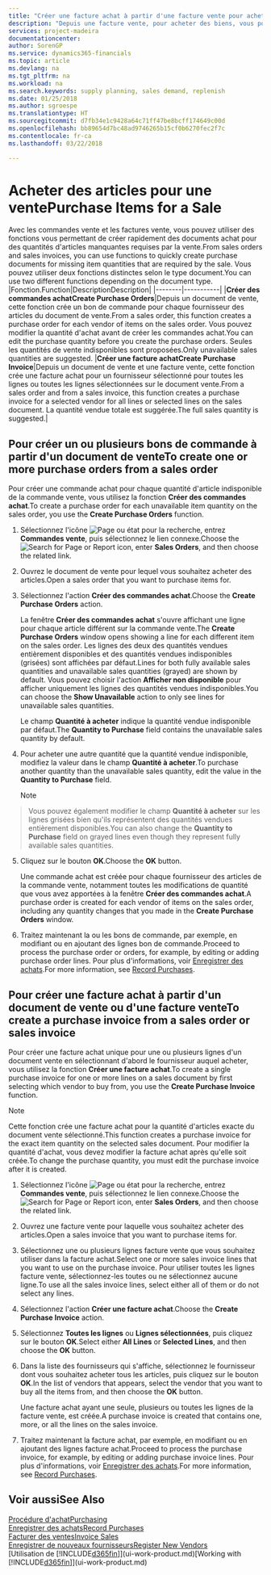 ```yaml
---
title: "Créer une facture achat à partir d'une facture vente pour acheter des articles pour une vente | Microsoft Docs"
description: "Depuis une facture vente, pour acheter des biens, vous pouvez créer une facture achat pour un fournisseur."
services: project-madeira
documentationcenter: 
author: SorenGP
ms.service: dynamics365-financials
ms.topic: article
ms.devlang: na
ms.tgt_pltfrm: na
ms.workload: na
ms.search.keywords: supply planning, sales demand, replenish
ms.date: 01/25/2018
ms.author: sgroespe
ms.translationtype: HT
ms.sourcegitcommit: d7fb34e1c9428a64c71ff47be8bcff174649c00d
ms.openlocfilehash: bb89654d7bc48ad9746265b15cf0b6270fec2f7c
ms.contentlocale: fr-ca
ms.lasthandoff: 03/22/2018

---
```

# <a name="purchase-items-for-a-sale"></a><span data-ttu-id="b315f-103">Acheter des articles pour une vente</span><span class="sxs-lookup"><span data-stu-id="b315f-103">Purchase Items for a Sale</span></span>
<span data-ttu-id="b315f-104">Avec les commandes vente et les factures vente, vous pouvez utiliser des fonctions vous permettant de créer rapidement des documents achat pour des quantités d'articles manquantes requises par la vente.</span><span class="sxs-lookup"><span data-stu-id="b315f-104">From sales orders and sales invoices, you can use functions to quickly create purchase documents for missing item quantities that are required by the sale.</span></span> <span data-ttu-id="b315f-105">Vous pouvez utiliser deux fonctions distinctes selon le type document.</span><span class="sxs-lookup"><span data-stu-id="b315f-105">You can use two different functions depending on the document type.</span></span>
|<span data-ttu-id="b315f-106">Fonction.</span><span class="sxs-lookup"><span data-stu-id="b315f-106">Function</span></span>|<span data-ttu-id="b315f-107">Description</span><span class="sxs-lookup"><span data-stu-id="b315f-107">Description</span></span>|
|--------|-----------|
|<span data-ttu-id="b315f-108">**Créer des commandes achat**</span><span class="sxs-lookup"><span data-stu-id="b315f-108">**Create Purchase Orders**</span></span>|<span data-ttu-id="b315f-109">Depuis un document de vente, cette fonction crée un bon de commande pour chaque fournisseur des articles du document de vente.</span><span class="sxs-lookup"><span data-stu-id="b315f-109">From a sales order, this function creates a purchase order for each vendor of items on the sales order.</span></span> <span data-ttu-id="b315f-110">Vous pouvez modifier la quantité d'achat avant de créer les commandes achat.</span><span class="sxs-lookup"><span data-stu-id="b315f-110">You can edit the purchase quantity before you create the purchase orders.</span></span> <span data-ttu-id="b315f-111">Seules les quantités de vente indisponibles sont proposées.</span><span class="sxs-lookup"><span data-stu-id="b315f-111">Only unavailable sales quantities are suggested.</span></span>
|<span data-ttu-id="b315f-112">**Créer une facture achat**</span><span class="sxs-lookup"><span data-stu-id="b315f-112">**Create Purchase Invoice**</span></span>|<span data-ttu-id="b315f-113">Depuis un document de vente et une facture vente, cette fonction crée une facture achat pour un fournisseur sélectionné pour toutes les lignes ou toutes les lignes sélectionnées sur le document vente.</span><span class="sxs-lookup"><span data-stu-id="b315f-113">From a sales order and from a sales invoice, this function creates a purchase invoice for a selected vendor for all lines or selected lines on the sales document.</span></span> <span data-ttu-id="b315f-114">La quantité vendue totale est suggérée.</span><span class="sxs-lookup"><span data-stu-id="b315f-114">The full sales quantity is suggested.</span></span>|

## <a name="to-create-one-or-more-purchase-orders-from-a-sales-order"></a><span data-ttu-id="b315f-115">Pour créer un ou plusieurs bons de commande à partir d'un document de vente</span><span class="sxs-lookup"><span data-stu-id="b315f-115">To create one or more purchase orders from a sales order</span></span>
<span data-ttu-id="b315f-116">Pour créer une commande achat pour chaque quantité d'article indisponible de la commande vente, vous utilisez la fonction **Créer des commandes achat**.</span><span class="sxs-lookup"><span data-stu-id="b315f-116">To create a purchase order for each unavailable item quantity on the sales order, you use the **Create Purchase Orders** function.</span></span>

1. <span data-ttu-id="b315f-117">Sélectionnez l'icône ![Page ou état pour la recherche](media/ui-search/search_small.png "Page ou état pour la recherche"), entrez **Commandes vente**, puis sélectionnez le lien connexe.</span><span class="sxs-lookup"><span data-stu-id="b315f-117">Choose the ![Search for Page or Report](media/ui-search/search_small.png "Search for Page or Report icon") icon, enter **Sales Orders**, and then choose the related link.</span></span>
2. <span data-ttu-id="b315f-118">Ouvrez le document de vente pour lequel vous souhaitez acheter des articles.</span><span class="sxs-lookup"><span data-stu-id="b315f-118">Open a sales order that you want to purchase items for.</span></span>
3. <span data-ttu-id="b315f-119">Sélectionnez l'action **Créer des commandes achat**.</span><span class="sxs-lookup"><span data-stu-id="b315f-119">Choose the **Create Purchase Orders** action.</span></span>

    <span data-ttu-id="b315f-120">La fenêtre **Créer des commandes achat** s'ouvre affichant une ligne pour chaque article différent sur la commande vente.</span><span class="sxs-lookup"><span data-stu-id="b315f-120">The **Create Purchase Orders** window opens showing a line for each different item on the sales order.</span></span> <span data-ttu-id="b315f-121">Les lignes des deux des quantités vendues entièrement disponibles et des quantités vendues indisponibles (grisées) sont affichées par défaut.</span><span class="sxs-lookup"><span data-stu-id="b315f-121">Lines for both fully available sales quantities and unavailable sales quantities (grayed) are shown by default.</span></span> <span data-ttu-id="b315f-122">Vous pouvez choisir l'action **Afficher non disponible** pour afficher uniquement les lignes des quantités vendues indisponibles.</span><span class="sxs-lookup"><span data-stu-id="b315f-122">You can choose the **Show Unavailable** action to only see lines for unavailable sales quantities.</span></span>

    <span data-ttu-id="b315f-123">Le champ **Quantité à acheter** indique la quantité vendue indisponible par défaut.</span><span class="sxs-lookup"><span data-stu-id="b315f-123">The **Quantity to Purchase** field contains the unavailable sales quantity by default.</span></span>
4. <span data-ttu-id="b315f-124">Pour acheter une autre quantité que la quantité vendue indisponible, modifiez la valeur dans le champ **Quantité à acheter**.</span><span class="sxs-lookup"><span data-stu-id="b315f-124">To purchase another quantity than the unavailable sales quantity, edit the value in the **Quantity to Purchase** field.</span></span>

    > [!NOTE]  
>   <span data-ttu-id="b315f-125">Vous pouvez également modifier le champ **Quantité à acheter** sur les lignes grisées bien qu'ils représentent des quantités vendues entièrement disponibles.</span><span class="sxs-lookup"><span data-stu-id="b315f-125">You can also change the **Quantity to Purchase** field on grayed lines even though they represent fully available sales quantities.</span></span>
5. <span data-ttu-id="b315f-126">Cliquez sur le bouton **OK**.</span><span class="sxs-lookup"><span data-stu-id="b315f-126">Choose the **OK** button.</span></span>

    <span data-ttu-id="b315f-127">Une commande achat est créée pour chaque fournisseur des articles de la commande vente, notamment toutes les modifications de quantité que vous avez apportées à la fenêtre **Créer des commandes achat**.</span><span class="sxs-lookup"><span data-stu-id="b315f-127">A purchase order is created for each vendor of items on the sales order, including any quantity changes that you made in the **Create Purchase Orders** window.</span></span>
7. <span data-ttu-id="b315f-128">Traitez maintenant la ou les bons de commande, par exemple, en modifiant ou en ajoutant des lignes bon de commande.</span><span class="sxs-lookup"><span data-stu-id="b315f-128">Proceed to process the purchase order or orders, for example, by editing or adding purchase order lines.</span></span> <span data-ttu-id="b315f-129">Pour plus d'informations, voir [Enregistrer des achats](purchasing-how-record-purchases.md).</span><span class="sxs-lookup"><span data-stu-id="b315f-129">For more information, see [Record Purchases](purchasing-how-record-purchases.md).</span></span>


## <a name="to-create-a-purchase-invoice-from-a-sales-order-or-sales-invoice"></a><span data-ttu-id="b315f-130">Pour créer une facture achat à partir d'un document de vente ou d'une facture vente</span><span class="sxs-lookup"><span data-stu-id="b315f-130">To create a purchase invoice from a sales order or sales invoice</span></span>
<span data-ttu-id="b315f-131">Pour créer une facture achat unique pour une ou plusieurs lignes d'un document vente en sélectionnant d'abord le fournisseur auquel acheter, vous utilisez la fonction **Créer une facture achat**.</span><span class="sxs-lookup"><span data-stu-id="b315f-131">To create a single purchase invoice for one or more lines on a sales document by first selecting which vendor to buy from, you use the **Create Purchase Invoice** function.</span></span>

> [!NOTE]  
>   <span data-ttu-id="b315f-132">Cette fonction crée une facture achat pour la quantité d'articles exacte du document vente sélectionné.</span><span class="sxs-lookup"><span data-stu-id="b315f-132">This function creates a purchase invoice for the exact item quantity on the selected sales document.</span></span> <span data-ttu-id="b315f-133">Pour modifier la quantité d'achat, vous devez modifier la facture achat après qu'elle soit créée.</span><span class="sxs-lookup"><span data-stu-id="b315f-133">To change the purchase quantity, you must edit the purchase invoice after it is created.</span></span>  

1. <span data-ttu-id="b315f-134">Sélectionnez l'icône ![Page ou état pour la recherche](media/ui-search/search_small.png "Page ou état pour la recherche"), entrez **Commandes vente**, puis sélectionnez le lien connexe.</span><span class="sxs-lookup"><span data-stu-id="b315f-134">Choose the ![Search for Page or Report](media/ui-search/search_small.png "Search for Page or Report icon") icon, enter **Sales Orders**, and then choose the related link.</span></span>
2. <span data-ttu-id="b315f-135">Ouvrez une facture vente pour laquelle vous souhaitez acheter des articles.</span><span class="sxs-lookup"><span data-stu-id="b315f-135">Open a sales invoice that you want to purchase items for.</span></span>
3. <span data-ttu-id="b315f-136">Sélectionnez une ou plusieurs lignes facture vente que vous souhaitez utiliser dans la facture achat.</span><span class="sxs-lookup"><span data-stu-id="b315f-136">Select one or more sales invoice lines that you want to use on the purchase invoice.</span></span> <span data-ttu-id="b315f-137">Pour utiliser toutes les lignes facture vente, sélectionnez-les toutes ou ne sélectionnez aucune ligne.</span><span class="sxs-lookup"><span data-stu-id="b315f-137">To use all the sales invoice lines, select either all of them or do not select any lines.</span></span>
4. <span data-ttu-id="b315f-138">Sélectionnez l'action **Créer une facture achat**.</span><span class="sxs-lookup"><span data-stu-id="b315f-138">Choose the **Create Purchase Invoice** action.</span></span>
5. <span data-ttu-id="b315f-139">Sélectionnez **Toutes les lignes** ou **Lignes sélectionnées**, puis cliquez sur le bouton **OK**.</span><span class="sxs-lookup"><span data-stu-id="b315f-139">Select either **All Lines** or **Selected Lines**, and then choose the **OK** button.</span></span>  
6. <span data-ttu-id="b315f-140">Dans la liste des fournisseurs qui s'affiche, sélectionnez le fournisseur dont vous souhaitez acheter tous les articles, puis cliquez sur le bouton **OK**.</span><span class="sxs-lookup"><span data-stu-id="b315f-140">In the list of vendors that appears, select the vendor that you want to buy all the items from, and then choose the **OK** button.</span></span>

    <span data-ttu-id="b315f-141">Une facture achat ayant une seule, plusieurs ou toutes les lignes de la facture vente, est créée.</span><span class="sxs-lookup"><span data-stu-id="b315f-141">A purchase invoice is created that contains one, more, or all the lines on the sales invoice.</span></span>
7. <span data-ttu-id="b315f-142">Traitez maintenant la facture achat, par exemple, en modifiant ou en ajoutant des lignes facture achat.</span><span class="sxs-lookup"><span data-stu-id="b315f-142">Proceed to process the purchase invoice, for example, by editing or adding purchase invoice lines.</span></span> <span data-ttu-id="b315f-143">Pour plus d'informations, voir [Enregistrer des achats](purchasing-how-record-purchases.md).</span><span class="sxs-lookup"><span data-stu-id="b315f-143">For more information, see [Record Purchases](purchasing-how-record-purchases.md).</span></span>

## <a name="see-also"></a><span data-ttu-id="b315f-144">Voir aussi</span><span class="sxs-lookup"><span data-stu-id="b315f-144">See Also</span></span>
[<span data-ttu-id="b315f-145">Procédure d'achat</span><span class="sxs-lookup"><span data-stu-id="b315f-145">Purchasing</span></span>](purchasing-manage-purchasing.md)  
[<span data-ttu-id="b315f-146">Enregistrer des achats</span><span class="sxs-lookup"><span data-stu-id="b315f-146">Record Purchases</span></span>](purchasing-how-record-purchases.md)  
[<span data-ttu-id="b315f-147">Facturer des ventes</span><span class="sxs-lookup"><span data-stu-id="b315f-147">Invoice Sales</span></span>](sales-how-invoice-sales.md)  
[<span data-ttu-id="b315f-148">Enregistrer de nouveaux fournisseurs</span><span class="sxs-lookup"><span data-stu-id="b315f-148">Register New Vendors</span></span>](purchasing-how-register-new-vendors.md)  
<span data-ttu-id="b315f-149">[Utilisation de [!INCLUDE[d365fin](includes/d365fin_md.md)]](ui-work-product.md)</span><span class="sxs-lookup"><span data-stu-id="b315f-149">[Working with [!INCLUDE[d365fin](includes/d365fin_md.md)]](ui-work-product.md)</span></span>

